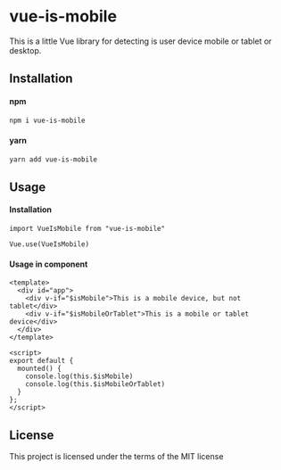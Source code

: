 # vue-is-mobile
This is a little Vue library for detecting is user device mobile or tablet or desktop.

## Installation

#### npm
```bash
npm i vue-is-mobile
```

#### yarn
```bash
yarn add vue-is-mobile
```

## Usage

#### Installation
```vue
import VueIsMobile from "vue-is-mobile"

Vue.use(VueIsMobile)
```

#### Usage in component
```vue
<template>
  <div id="app">
    <div v-if="$isMobile">This is a mobile device, but not tablet</div>
    <div v-if="$isMobileOrTablet">This is a mobile or tablet device</div>
  </div>
</template>

<script>
export default {
  mounted() {
    console.log(this.$isMobile)
    console.log(this.$isMobileOrTablet)
  }
};
</script>
```

## License

This project is licensed under the terms of the MIT license
